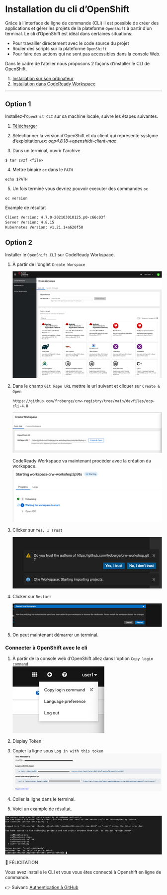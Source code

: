 # Installation du cli d’OpenShift

Grâce à l'interface de ligne de commande (CLI) il est possible de créer des applications et gérer les projets de la plateforme `OpenShift` à partir d'un terminal.  Le cli d’OpenShift est idéal dans certaines situations:
* Pour travailler directement avec le code source du projet
* Rouler des scripts sur la plateforme `OpenShift`
* Pour faire des actions qui ne sont pas accessibles dans la console Web.

Dans le cadre de l’atelier nous proposons 2 façons d'installer le CLI de OpenShift.
1. [Installation sur son ordinateur](#option-1)
2. [Installation dans CodeReady Workspace](#option2)
---

## Option 1

Installez-l’`OpenShit CLI` sur sa machine locale, suivre les étapes suivantes.

1. [Télécharger](https://mirror.openshift.com/pub/openshift-v4/clients/ocp/) 

2. Sélectionner la version d’OpenShift et du client qui représente systçme d’exploitation.*ex: ocp4.8.18->openshidt-client-mac* 

3. Dans un terminal, ouvrir l'archive
```
$ tar zvzf <file>
```

4. Mettre binaire `oc` dans le `PATH`
```
echo $PATH
```

5.  Un fois terminé vous devriez pouvoir executer des commandes `oc`
```
oc version
```

Example de résultat
```
Client Version: 4.7.0-202103010125.p0-c66c03f
Server Version: 4.8.15
Kubernetes Version: v1.21.1+a620f50
```

## Option 2

Installer le `OpenShift CLI` sur CodeReady Workspace.

1. À partir de l'onglet `Create Worspace`

    ![Create Workspace](images/crw-create-workspace.png)

2. Dans le champ `Git Repo URL` mettre le url suivant et cliquer sur `Create & Open`
    ```
    https://github.com/froberge/crw-registry/tree/main/devfiles/ocp-cli-4.8
    ```
    ![Clone Repo](images/clone-ocp-cli-repo.png)

    CodeReady Workspace va maintenant procéder avec la création du workspace.
    ![Workspace creation Repo](images/ocp-cli-workspace-creation.png)

3. Clicker sur `Yes, I Trust`

    ![Trust Workspace Author](images/trust-author.png)

4. Clicker sur `Restart`

    ![vscode plugin](images/vscode-plugin.png)

5. On peut maintenant démarrer un terminal.


### Connecter à OpenShift avec le cli

1. À partir de la console web d’OpenShift allez dans l'option `Copy login command`        
![Login command](images/login-command.png)

2. Display Token

3. Copier la ligne sous `Log in with this token`
![Login token](images/login-token.png)

4. Coller la ligne dans le terminal.

5. Voici un example de résultat.

![Example](images/terminal-example.png)

:tada: FÉLICITATION

Vous avez installé le CLI et vous vous êtes connecté à Openshift en ligne de commande.


:point_right: Suivant: [Authentication à GitHub](github-private.md)
